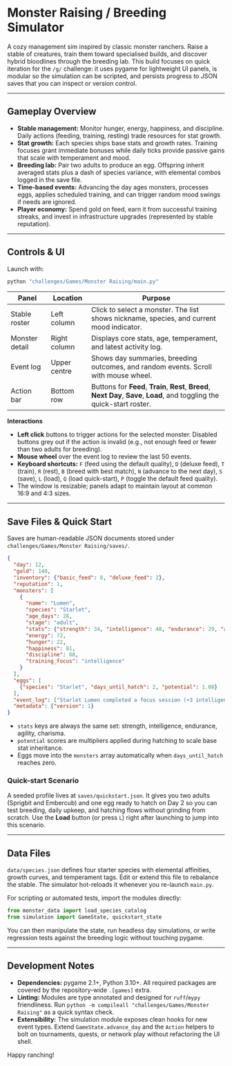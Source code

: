# Monster Raising / Breeding Simulator

A cozy management sim inspired by classic monster ranchers. Raise a stable of creatures, train them toward specialised builds, and discover hybrid bloodlines through the breeding lab. This build focuses on quick iteration for the `/g/` challenge: it uses pygame for lightweight UI panels, is modular so the simulation can be scripted, and persists progress to JSON saves that you can inspect or version control.

---

## Gameplay Overview

* **Stable management:** Monitor hunger, energy, happiness, and discipline. Daily actions (feeding, training, resting) trade resources for stat growth.
* **Stat growth:** Each species ships base stats and growth rates. Training focuses grant immediate bonuses while daily ticks provide passive gains that scale with temperament and mood.
* **Breeding lab:** Pair two adults to produce an egg. Offspring inherit averaged stats plus a dash of species variance, with elemental combos logged in the save file.
* **Time-based events:** Advancing the day ages monsters, processes eggs, applies scheduled training, and can trigger random mood swings if needs are ignored.
* **Player economy:** Spend gold on feed, earn it from successful training streaks, and invest in infrastructure upgrades (represented by stable reputation).

---

## Controls & UI

Launch with:

```bash
python "challenges/Games/Monster Raising/main.py"
```

| Panel | Location | Purpose |
|-------|----------|---------|
| Stable roster | Left column | Click to select a monster. The list shows nickname, species, and current mood indicator. |
| Monster detail | Right column | Displays core stats, age, temperament, and latest activity log. |
| Event log | Upper centre | Shows day summaries, breeding outcomes, and random events. Scroll with mouse wheel. |
| Action bar | Bottom row | Buttons for **Feed**, **Train**, **Rest**, **Breed**, **Next Day**, **Save**, **Load**, and toggling the quick-start roster. |

**Interactions**

* **Left click** buttons to trigger actions for the selected monster. Disabled buttons grey out if the action is invalid (e.g., not enough feed or fewer than two adults for breeding).
* **Mouse wheel** over the event log to review the last 50 events.
* **Keyboard shortcuts:** `F` (feed using the default quality), `D` (deluxe feed), `T` (train), `R` (rest), `B` (breed with best match), `N` (advance to the next day), `S` (save), `L` (load), `Q` (load quick-start), `P` (toggle the default feed quality).
* The window is resizable; panels adapt to maintain layout at common 16:9 and 4:3 sizes.

---

## Save Files & Quick Start

Saves are human-readable JSON documents stored under `challenges/Games/Monster Raising/saves/`.

```json
{
  "day": 12,
  "gold": 140,
  "inventory": {"basic_feed": 8, "deluxe_feed": 2},
  "reputation": 1,
  "monsters": [
    {
      "name": "Lumen",
      "species": "Starlet",
      "age_days": 28,
      "stage": "adult",
      "stats": {"strength": 34, "intelligence": 48, "endurance": 29, "agility": 40, "charisma": 55},
      "energy": 72,
      "hunger": 22,
      "happiness": 81,
      "discipline": 68,
      "training_focus": "intelligence"
    }
  ],
  "eggs": [
    {"species": "Starlet", "days_until_hatch": 2, "potential": 1.08}
  ],
  "event_log": ["Starlet Lumen completed a focus session (+3 intelligence)."],
  "metadata": {"version": 1}
}
```

* `stats` keys are always the same set: strength, intelligence, endurance, agility, charisma.
* `potential` scores are multipliers applied during hatching to scale base stat inheritance.
* Eggs move into the `monsters` array automatically when `days_until_hatch` reaches zero.

### Quick-start Scenario

A seeded profile lives at `saves/quickstart.json`. It gives you two adults (Sprigbit and Embercub) and one egg ready to hatch on Day 2 so you can test breeding, daily upkeep, and hatching flows without grinding from scratch. Use the **Load** button (or press `L`) right after launching to jump into this scenario.

---

## Data Files

`data/species.json` defines four starter species with elemental affinities, growth curves, and temperament tags. Edit or extend this file to rebalance the stable. The simulator hot-reloads it whenever you re-launch `main.py`.

For scripting or automated tests, import the modules directly:

```python
from monster_data import load_species_catalog
from simulation import GameState, quickstart_state
```

You can then manipulate the state, run headless day simulations, or write regression tests against the breeding logic without touching pygame.

---

## Development Notes

* **Dependencies:** pygame 2.1+, Python 3.10+. All required packages are covered by the repository-wide `.[games]` extra.
* **Linting:** Modules are type annotated and designed for `ruff`/`mypy` friendliness. Run `python -m compileall "challenges/Games/Monster Raising"` as a quick syntax check.
* **Extensibility:** The simulation module exposes clean hooks for new event types. Extend `GameState.advance_day` and the `Action` helpers to bolt on tournaments, quests, or network play without refactoring the UI shell.

Happy ranching!
